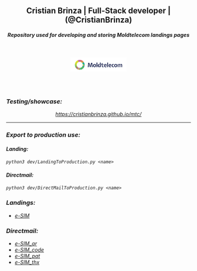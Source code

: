<h2 align="center">Cristian Brinza | Full-Stack developer | (@CristianBrinza) </h2>
<h5 align="center"><i>Repository used for developing and storing Moldtelecom landings pages</h5></br>


<p align=center>                           
  <img align=center style="height: 30%;
  width: 30%; " src="images/logo.png" />
</p> 
<br><br>

### Testing/showcase:
<p align="center"><a href="https://cristianbrinza.github.io/mtc/">https://cristianbrinza.github.io/mtc/</a></p>


<hr>

### Export to production use:


#### Landing:

```
python3 dev/LandingToProduction.py <name>
```

#### Directmail:

```
python3 dev/DirectMailToProduction.py <name>
```


### Landings:

- [e-SIM](https://cristianbrinza.github.io/mtc/landings/esim.html)

### Directmail:

- [e-SIM_qr](https://cristianbrinza.github.io/mtc/landings/esim_qr_ro.html)
- [e-SIM_code](https://cristianbrinza.github.io/mtc/landings/esim_code_ro.html)
- [e-SIM_pat](https://cristianbrinza.github.io/mtc/landings/esim_pay_ro.html)
- [e-SIM_thx](https://cristianbrinza.github.io/mtc/landings/esim_thx_ro.html)
